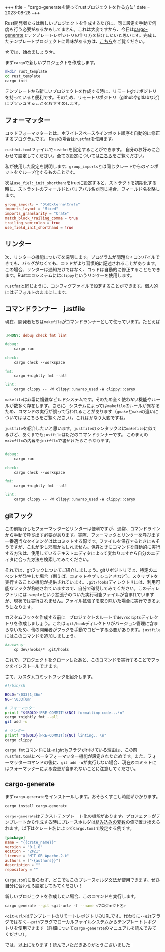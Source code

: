 +++
title = "cargo-generateを使ってrustプロジェクトを作る方法"
date = 2023-08-28
+++

Rust開発者たちは新しいプロジェクトを作成するたびに、同じ設定を手動で何度も行う必要があるかもしてません。これは大変ですから、今日は[cargo-generate](https://github.com/cargo-generate/cargo-generate)でテンプレートレポジトリの作り方を紹介したいと思います。完成したテンプレートプロジェクトに興味がある方は、[こちら](https://github.com/MrPicklePinosaur/pino_template)をご覧ください。

☆では、始めましょう☆。

まず`cargo`で新しいプロジェクトを作成します。
```sh
mkdir rust_template
cd rust_template
cargo init
```

テンプレートから新しいプロジェクトを作成する時に、リモートgitリポジトリを持っていると便利です。そのため、リモートリポジトリ（githubやgitlabなど)にプッシュすることをおすすめします。

## フォーマッター

コッドフォーマッターとは、ホワイトスペースやインポット順序を自動的に修正するプログラムです。
Rustの場合は`rustfmt`を使用ます。

`rustfmt.toml`ファイルで`rustfmt`を設定することができます。
自分のお好みに合わせて設定してください。全ての設定については[こちら](https://rust-lang.github.io/rustfmt/?version=v1.4.36&search=)をご覧ください。

私が使用した設定を説明します。`group_imports`とは同じクレートからのインポットをぐループ化するものことです。

次は`use_field_init_shorthand`をtrueに設定すると、ストラクトを初期化する時に、ストラクトのフィールドとバリアバル名が同じ場合、フィールド名を略します。
```toml
group_imports = "StdExternalCrate"
imports_layout = "Mixed"
imports_granularity = "Crate"
match_block_trailing_comma = true
trailing_semicolon = true
use_field_init_shorthand = true
```

## リンター

次、リンターの機能についてを説明します。プログラムが問題なくコンパイルできても、バッグがなくても、コッドがより習慣的に記述されることがあります。この場合、リンターは通知だけではなく、コッドは自動的に修正することもできます。Rustエコシステムには`clippy`というリンターを使用します。

`rustfmt`と同じように、コンフィグファイルで設定することができます。個人的にはデフォルトのままにします。


## コマンドランナー　justfile

現在、開発者たちは`makefile`がコマンドランナーとして使っています。たとえば
```makefile

.PHONY: debug check fmt lint

debug:
    cargo run

check:
    cargo check --workspace

fmt:
    cargo +nightly fmt --all

lint:
    cargo clippy -- -W clippy::unwrap_used -W clippy::cargo

```

`makefile`は非常に複雑なビルドシステムです。そのため全く使わない機能やルールが数多く存在します。さらに、システムによっては`makefile`のルールが異なるため、コマンドの実行が誤って行われることがあります（`gmake`と`make`の違いについてははこちらをご覧ください）。これはかなり大変ですね。

`justfile`を紹介したいと思います。`justfile`のシンタックスは`makefile`に似てるけど、あくまでも`justfile`はただのコマンドランナーです。
このまえの`makefile`の内容を`justfile`で書かれたらこうなります。
```makefile

debug:
    cargo run

check:
    cargo check --workspace

fmt:
    cargo +nightly fmt --all

lint:
    cargo clippy -- -W clippy::unwrap_used -W clippy::cargo

```

## gitフック

この前紹介したフォーマッターとリンターは便利ですが、通常、コマンドラインから手動で呼び出す必要があります。実際、フォーマッタとリンターを呼び出す一番適当なタイミングははコミットする際です。ファイルを保存するときにもそうですが、これが少し邪魔かもしれません。保存ときにコマンドを自動的に実行する方法は、使用しているテキストエディタによって変わりますから自分のエディタに合った方法を検索してみてください。

それでは、gitフックについてご紹介しましょう。gitリポジトリでは、特定のエベントが発生した場合（例えば、コミットやプッシュときなど）、スクリプトを実行することの機能が提供されています。`.git/hooks`ディレクトリには、利用可能なフックが格納されていますので、自分で確認してみてください。このディレクトリには`.sample`という拡張子のついた実行可能ファイルが含まれていますが、現状では実行されません。ファイル拡張子を取り除いた場合に実行できるようになります。

カスタムフックを作成する前に、プロジェクトのルートで`dev/scripts`ディレクトリを作成しましょう。これは`.git/hook`ディレクトリがバージョン管理に含まらないため、他の開発者がフックを手動でコピーする必要があります。`justfile`にはこのコマンドを追加しましょう。
```makefile
devsetup:
    cp dev/hooks/* .git/hooks
```
これで、プロジェクトをクローンしたあと、このコマンドを実行するこどでフックをインストールできます。

さて、カスタムコミットフックを紹介します。
```sh
#!/bin/sh

BOLD='\033[1;36m'
NC='\033[0m'

# フォーマッター
printf "${BOLD}[PRE-COMMIT]${NC} formatting code...\n"
cargo +nightly fmt --all
git add -u

# リンター
printf "${BOLD}[PRE-COMMIT]${NC} linting...\n"
cargo clippy
```
`cargo fmt`コマンドには`+nightly`フラグが付けている理由は、この前`rustfmt.toml`にベータフォーマッター機能が設定されたためです。また、フォーマッターコマンドの後に、`git add -u`が実行しない場合、現在のコミットにはフォーマッターによる変更が含まれないことに注意してください。

## cargo-generate

まず`cargo-generate`をインストールします。おそらくすこし時間がかかります。
```sh
cargo install cargo-generate
```

`cargo-generate`はテクストテンプレート化の機能があります。プロジェクトがテンプレートから作成する時にプレースホルダは[組み込みの変数](https://cargo-generate.github.io/cargo-generate/templates/builtin_placeholders.html)の値で置き換えられます。以下はクレート名によって`Cargo.toml`で設定する例です。
```toml
[package]
name = "{{crate_name}}"
version = "0.1.0"
edition = "2021"
license = "MIT OR Apache-2.0"
authors = ["{{authors}}"]
description = ""
repository = ""
```
`Cargo.toml`に限らわず、どこでもこのプレースホルダ文法が使用できます。ぜひ自分に合わせる設定してみてください！

新しいプロジェクトを作成したい場合、このコマンドを実行します。
```sh
cargo generate --git <git-url> -f --name <プロジェクト名>
````
`<git-url>`はテンプレートのリモートレポジトリのURLです。代わりに`--git`フラグではなく`--path`フラグでローカルファイルシステムからテンプレートレポジトリを使用できます（詳細について`cargo-generate`のマニュアルを読んでみてください）。

では、以上になります！読んでいただきありがとうございました！

